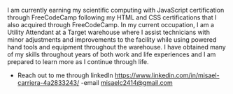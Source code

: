 I am currently earning my scientific computing with JavaScript certification through FreeCodeCamp following my HTML and CSS certifications that I also acquired through FreeCodeCamp. In my current occupation, I am a Utility Attendant at a Target warehouse where I assist technicians with minor adjustments and improvements to the facility while using powered hand tools and equipment throughout the warehouse. I have obtained many of my skills throughout years of both work and life experiences and I am prepared to learn more as I continue through life.

- Reach out to me through linkedIn https://www.linkedin.com/in/misael-carriera-4a2833243/
-email misaelc2414@gmail.com

<!---
RighteousHeroM/RighteousHeroM is a ✨ special ✨ repository because its `README.md` (this file) appears on your GitHub profile.
You can click the Preview link to take a look at your changes.
--->
